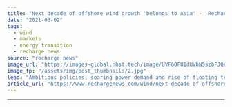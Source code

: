 ```yaml
---
title: "Next decade of offshore wind growth 'belongs to Asia' -  Recharge editor-in-chief"
date: "2021-03-02"
tags: 
  - wind
  - markets
  - energy transition
  - recharge news
source: "recharge news"
image_url: "https://images-global.nhst.tech/image/UVF6OFU1dUVhNSszbFJQeFdoOFdtMGNwdVYwcndTVTJJaStJZnZuNTBIQT0=/nhst/binary/30568b8c6a3a9254ae7c56c9c1fbf261"
image_fp: "/assets/img/post_thumbnails/2.jpg"
lead: "Ambitious policies, soaring power demand and rise of floating technology to align for 100GW-plus regional expansion by 2030, Darius Snieckus tells Asia Offshore Wind Day"
article_url: "https://www.rechargenews.com/wind/next-decade-of-offshore-wind-growth-belongs-to-asia-recharge-editor-in-chief/2-1-972188"
---
```


---
